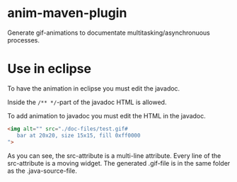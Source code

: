# anim-maven-plugin
Generate gif-animations to documentate multitasking/asynchronuous processes.

# Use in eclipse
To have the animation in eclipse you must edit the javadoc.

Inside the `/** */`-part of the javadoc HTML is allowed.

To add animation to javadoc you must edit the HTML in the javadoc.

```html
<img alt="" src="./doc-files/test.gif#
   bar at 20x20, size 15x15, fill 0xff0000
">
```
As you can see, the src-attribute is a multi-line attribute. Every line of the src-attribute is a moving widget. The generated .gif-file is in the same folder as the .java-source-file.

